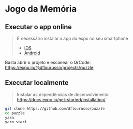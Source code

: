 # Jogo da Memória

## Executar o app online

> É necessário instalar o app do expo no seu smartphone
>  - [IOS](https://itunes.apple.com/app/apple-store/id982107779)
>  - [Android](https://play.google.com/store/apps/details?id=host.exp.exponent&referrer=www)

Basta abrir o projeto e escanear o QrCode: https://expo.io/@dflourusso/projects/puzzle

## Executar localmente

> Instalar as dependências de desenvolvimento https://docs.expo.io/get-started/installation/

```bash
git clone https://github.com/dflourusso/puzzle
cd puzzle
yarn
yarn start
```